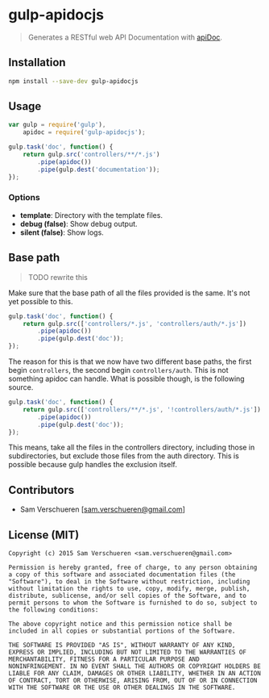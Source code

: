 # gulp-apidocjs

> Generates a RESTful web API Documentation with [apiDoc](https://github.com/apidoc/apidoc).


## Installation

```bash
npm install --save-dev gulp-apidocjs
```

## Usage

```JavaScript
var gulp = require('gulp'),
    apidoc = require('gulp-apidocjs');

gulp.task('doc', function() {
    return gulp.src('controllers/**/*.js')
        .pipe(apidoc())
        .pipe(gulp.dest('documentation'));
});
```

### Options

- **template**: Directory with the template files.
- **debug (false)**: Show debug output.
- **silent (false)**: Show logs.

## Base path

> TODO rewrite this

Make sure that the base path of all the files provided is the same. It's not yet possible to this.

```JavaScript
gulp.task('doc', function() {
    return gulp.src(['controllers/*.js', 'controllers/auth/*.js'])
        .pipe(apidoc())
        .pipe(gulp.dest('doc'));
});
```

The reason for this is that we now have two different base paths, the first begin ```controllers```, the second begin ```controllers/auth```. This is not something apidoc can handle. What is possible though, is the following source.

```JavaScript
gulp.task('doc', function() {
    return gulp.src(['controllers/**/*.js', '!controllers/auth/*.js'])
        .pipe(apidoc())
        .pipe(gulp.dest('doc'));
});
```

This means, take all the files in the controllers directory, including those in subdirectories, but exclude those files from the auth directory. This is possible because gulp handles the exclusion itself.

## Contributors

- Sam Verschueren [<sam.verschueren@gmail.com>]

## License (MIT)

```
Copyright (c) 2015 Sam Verschueren <sam.verschueren@gmail.com>

Permission is hereby granted, free of charge, to any person obtaining
a copy of this software and associated documentation files (the
"Software"), to deal in the Software without restriction, including
without limitation the rights to use, copy, modify, merge, publish,
distribute, sublicense, and/or sell copies of the Software, and to
permit persons to whom the Software is furnished to do so, subject to
the following conditions:

The above copyright notice and this permission notice shall be
included in all copies or substantial portions of the Software.

THE SOFTWARE IS PROVIDED "AS IS", WITHOUT WARRANTY OF ANY KIND,
EXPRESS OR IMPLIED, INCLUDING BUT NOT LIMITED TO THE WARRANTIES OF
MERCHANTABILITY, FITNESS FOR A PARTICULAR PURPOSE AND
NONINFRINGEMENT. IN NO EVENT SHALL THE AUTHORS OR COPYRIGHT HOLDERS BE
LIABLE FOR ANY CLAIM, DAMAGES OR OTHER LIABILITY, WHETHER IN AN ACTION
OF CONTRACT, TORT OR OTHERWISE, ARISING FROM, OUT OF OR IN CONNECTION
WITH THE SOFTWARE OR THE USE OR OTHER DEALINGS IN THE SOFTWARE.
